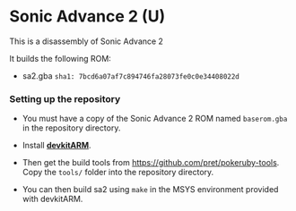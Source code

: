 # Sonic Advance 2 (U)

This is a disassembly of Sonic Advance 2

It builds the following ROM:
* sa2.gba `sha1: 7bcd6a07af7c894746fa28073fe0c0e34408022d`

### Setting up the repository

* You must have a copy of the Sonic Advance 2 ROM named `baserom.gba` in the repository directory.

* Install [**devkitARM**](http://devkitpro.org/wiki/Getting_Started/devkitARM).

* Then get the build tools from https://github.com/pret/pokeruby-tools. Copy the `tools/` folder into the repository directory.

* You can then build sa2 using `make` in the MSYS environment provided with devkitARM.
